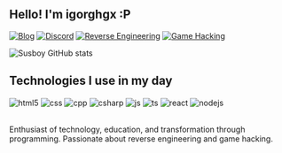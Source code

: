 ## Hello! I'm igorghgx  :P

[![Blog](https://img.shields.io/website?label=Painelstarnet.com&style=for-the-badge&url=https://painelstarnet.com/)](https://painelstarnet.com)
[![Discord](https://img.shields.io/badge/Discord-7289DA?style=for-the-badge&logo=discord&logoColor=white)](https://discord.gg/XkpQWEmg)
[![Reverse Engineering](https://img.shields.io/badge/Reverse_Engineering-8A2BE2?style=for-the-badge&logoColor=white&labelColor=black)](#)
[![Game Hacking](https://img.shields.io/badge/Game_Hacking-00FF7F?style=for-the-badge&logoColor=white&labelColor=black)](#)


![Susboy GitHub stats](https://github-readme-stats.vercel.app/api?username=igorghgx&show_icons=true&theme=tranparent)
## Technologies I use in my day

 <div style="display: inline_block">
  <img align="center" alt="html5" src="https://img.shields.io/badge/HTML5-E34F26?style=for-the-badge&logo=html5&logoColor=white" />
  <img align="center" alt="css" src="https://img.shields.io/badge/CSS3-1572B6?style=for-the-badge&logo=css3&logoColor=white" />
  <img align="center" alt="cpp" src="https://img.shields.io/badge/C++-00599C?style=for-the-badge&logo=c%2B%2B&logoColor=white" />
  <img align="center" alt="csharp" src="https://img.shields.io/badge/C%23-239120?style=for-the-badge&logo=c-sharp&logoColor=white" />
  <img align="center" alt="js" src="https://img.shields.io/badge/JavaScript-F7DF1E?style=for-the-badge&logo=javascript&logoColor=black" />
  <img align="center" alt="ts" src="https://img.shields.io/badge/TypeScript-007ACC?style=for-the-badge&logo=typescript&logoColor=white" />
  <img align="center" alt="react" src="https://img.shields.io/badge/React-20232A?style=for-the-badge&logo=react&logoColor=61DAFB" />
  <img align="center" alt="nodejs" src="https://img.shields.io/badge/Node.js-43853D?style=for-the-badge&logo=node.js&logoColor=white" />
</div><br/>

Enthusiast of technology, education, and transformation through programming. Passionate about reverse engineering and game hacking.
